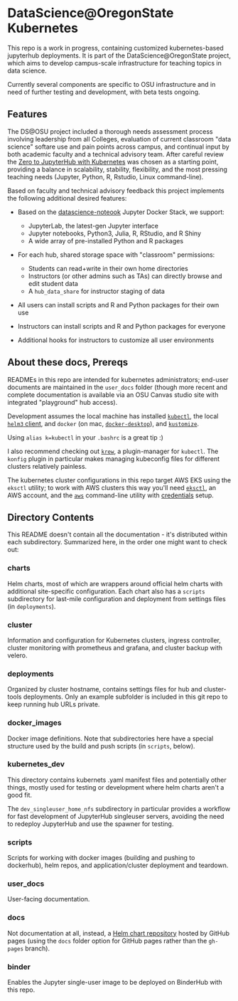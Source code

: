 # DataScience@OregonState Kubernetes 

This repo is a work in progress, containing customized kubernetes-based jupyterhub deployments. 
It is part of the DataScience@OregonState project, which aims to develop
campus-scale infrastructure for teaching topics in data science. 

Currently several components are specific to OSU infrastructure and in need of further testing and development, with
beta tests ongoing. 

## Features 

The DS@OSU project included a thorough needs assessment process involving leadership from all Colleges, evaluation of
current classroom "data science" softare use and pain points across campus, and continual input by both academic faculty
and a technical advisory team. After careful review the [Zero to JupyterHub with
Kubernetes](https://zero-to-jupyterhub.readthedocs.io/en/latest/) was chosen as a starting point, providing a balance in
scalability, stability, flexibility, and the most pressing teaching needs (Jupyter, Python, R, Rstudio, Linux
command-line). 

Based on faculty and technical advisory feedback this project implements the following additional desired features:


* Based on the
  [datascience-noteook](https://jupyter-docker-stacks.readthedocs.io/en/latest/using/selecting.html#jupyter-datascience-notebook)
Jupyter Docker Stack, we support:
  * JupyterLab, the latest-gen Jupyter interface
  * Jupyter notebooks, Python3, Julia, R, RStudio, and R Shiny
  * A wide array of pre-installed Python and R packages

* For each hub, shared storage space with "classroom" permissions:
  * Students can read+write in their own home directories
  * Instructors (or other admins such as TAs) can directly browse and edit student data
  * A `hub_data_share` for instructor staging of data 

* All users can install scripts and R and Python packages for their own use
* Instructors can install scripts and R and Python packages for everyone
* Additional hooks for instructors to customize all user environments

## About these docs, Prereqs

READMEs in this repo are intended for kubernetes administrators; end-user documents are maintained in the `user_docs` folder (though more recent and complete documentation is available via an OSU Canvas studio site with integrated "playground" hub access). 

Development assumes the local machine has installed [`kubectl`](https://kubernetes.io/docs/tasks/tools/install-kubectl/),
the local [`helm3` client](https://helm.sh/docs/intro/install/), and `docker` (on mac,
[`docker-desktop`](https://hub.docker.com/editions/community/docker-ce-desktop-mac)), and [`kustomize`](https://kustomize.io/).

Using `alias k=kubectl` in your `.bashrc` is a great tip :) 

I also recommend checking out [`krew`](https://github.com/kubernetes-sigs/krew-index/blob/master/plugins.md), a
plugin-manager for `kubectl`.  The `konfig` plugin in particular makes managing kubeconfig files for different clusters
relatively painless.

The kubernetes cluster configurations in this repo target AWS EKS using the `eksctl` utility; to work with AWS clusters
this way you'll need [`eksctl`](https://eksctl.io/), an AWS account, and the
[`aws`](https://docs.aws.amazon.com/cli/latest/userguide/cli-chap-welcome.html) command-line utility with
[credentials](https://docs.aws.amazon.com/cli/latest/userguide/cli-configure-files.html) setup.


## Directory Contents

This README doesn't contain all the documentation - it's distributed within each subdirectory. Summarized here, in the
order one might want to check out:




### charts

Helm charts, most of which are wrappers around official helm charts with additional site-specific configuration. Each
chart also has a `scripts` subdirectory for last-mile configuration and deployment from settings files (in `deployments`).

### cluster

Information and configuration for Kubernetes clusters, ingress controller, cluster monitoring with prometheus and grafana, and cluster backup with velero. 

### deployments

Organized by cluster hostname, contains settings files for hub and cluster-tools deployments. Only an example subfolder
is included in this git repo to keep running hub URLs private.

### docker_images

Docker image definitions. Note that subdirectories here have a special structure used by the build and push scripts (in
`scripts`, below).

### kubernetes_dev

This directory contains kubernets .yaml manifest files and potentially other things, mostly used for testing or
development where helm charts aren't a good fit.

The `dev_singleuser_home_nfs` subdirectory in particular provides a workflow for fast development of JupyterHub
singleuser servers, avoiding the need to redeploy JupyterHub and use the spawner for testing. 


### scripts

Scripts for working with docker images (building and pushing to dockerhub), helm repos, and application/cluster deployment and
teardown.


### user_docs

User-facing documentation. 


### docs

Not documentation at all, instead, a [Helm chart repository](https://medium.com/@mattiaperi/create-a-public-helm-chart-repository-with-github-pages-49b180dbb417) hosted by GitHub pages (using the `docs` folder option for GitHub pages rather than the `gh-pages` branch).


### binder

Enables the Jupyter single-user image to be deployed on BinderHub with this repo. 
